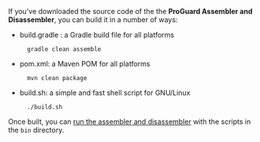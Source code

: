 If you've downloaded the source code of the the **ProGuard Assembler and
Disassembler**, you can build it in a number of ways:

- build.gradle : a Gradle build file for all platforms

        gradle clean assemble

- pom.xml: a Maven POM for all platforms

        mvn clean package

- build.sh: a simple and fast shell script for GNU/Linux

        ./build.sh

Once built, you can [run the assembler and disassembler](index.md) with the
scripts in the `bin` directory.
